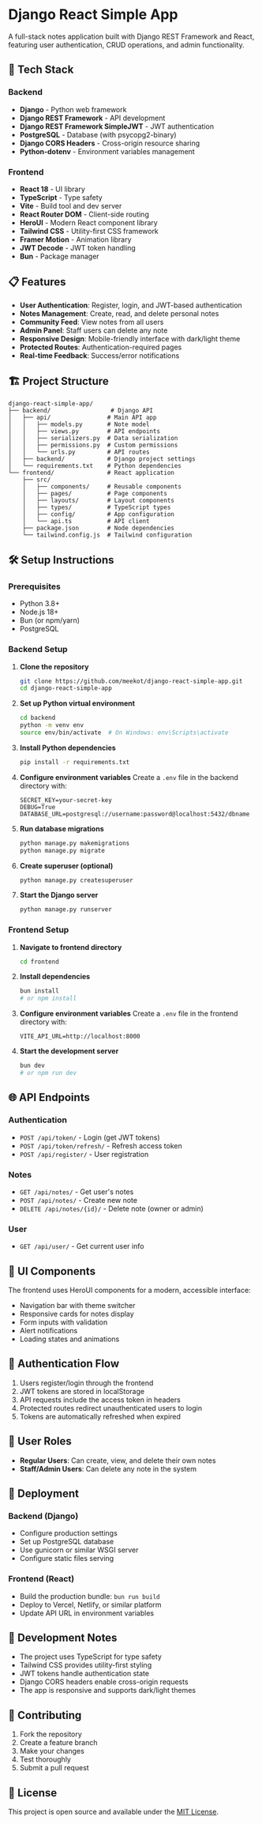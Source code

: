 # Django React Simple App

A full-stack notes application built with Django REST Framework and React, featuring user authentication, CRUD operations, and admin functionality.

## 🚀 Tech Stack

### Backend
- **Django** - Python web framework
- **Django REST Framework** - API development
- **Django REST Framework SimpleJWT** - JWT authentication
- **PostgreSQL** - Database (with psycopg2-binary)
- **Django CORS Headers** - Cross-origin resource sharing
- **Python-dotenv** - Environment variables management

### Frontend
- **React 18** - UI library
- **TypeScript** - Type safety
- **Vite** - Build tool and dev server
- **React Router DOM** - Client-side routing
- **HeroUI** - Modern React component library
- **Tailwind CSS** - Utility-first CSS framework
- **Framer Motion** - Animation library
- **JWT Decode** - JWT token handling
- **Bun** - Package manager

## 📋 Features

- **User Authentication**: Register, login, and JWT-based authentication
- **Notes Management**: Create, read, and delete personal notes
- **Community Feed**: View notes from all users
- **Admin Panel**: Staff users can delete any note
- **Responsive Design**: Mobile-friendly interface with dark/light theme
- **Protected Routes**: Authentication-required pages
- **Real-time Feedback**: Success/error notifications

## 🏗️ Project Structure

```
django-react-simple-app/
├── backend/                 # Django API
│   ├── api/                # Main API app
│   │   ├── models.py       # Note model
│   │   ├── views.py        # API endpoints
│   │   ├── serializers.py  # Data serialization
│   │   ├── permissions.py  # Custom permissions
│   │   └── urls.py         # API routes
│   ├── backend/            # Django project settings
│   └── requirements.txt    # Python dependencies
└── frontend/               # React application
    ├── src/
    │   ├── components/     # Reusable components
    │   ├── pages/          # Page components
    │   ├── layouts/        # Layout components
    │   ├── types/          # TypeScript types
    │   ├── config/         # App configuration
    │   └── api.ts          # API client
    ├── package.json        # Node dependencies
    └── tailwind.config.js  # Tailwind configuration
```

## 🛠️ Setup Instructions

### Prerequisites
- Python 3.8+
- Node.js 18+
- Bun (or npm/yarn)
- PostgreSQL

### Backend Setup

1. **Clone the repository**
   ```bash
   git clone https://github.com/meekot/django-react-simple-app.git
   cd django-react-simple-app
   ```

2. **Set up Python virtual environment**
   ```bash
   cd backend
   python -m venv env
   source env/bin/activate  # On Windows: env\Scripts\activate
   ```

3. **Install Python dependencies**
   ```bash
   pip install -r requirements.txt
   ```

4. **Configure environment variables**
   Create a `.env` file in the backend directory with:
   ```env
   SECRET_KEY=your-secret-key
   DEBUG=True
   DATABASE_URL=postgresql://username:password@localhost:5432/dbname
   ```

5. **Run database migrations**
   ```bash
   python manage.py makemigrations
   python manage.py migrate
   ```

6. **Create superuser (optional)**
   ```bash
   python manage.py createsuperuser
   ```

7. **Start the Django server**
   ```bash
   python manage.py runserver
   ```

### Frontend Setup

1. **Navigate to frontend directory**
   ```bash
   cd frontend
   ```

2. **Install dependencies**
   ```bash
   bun install
   # or npm install
   ```

3. **Configure environment variables**
   Create a `.env` file in the frontend directory with:
   ```env
   VITE_API_URL=http://localhost:8000
   ```

4. **Start the development server**
   ```bash
   bun dev
   # or npm run dev
   ```

## 🌐 API Endpoints

### Authentication
- `POST /api/token/` - Login (get JWT tokens)
- `POST /api/token/refresh/` - Refresh access token
- `POST /api/register/` - User registration

### Notes
- `GET /api/notes/` - Get user's notes
- `POST /api/notes/` - Create new note
- `DELETE /api/notes/{id}/` - Delete note (owner or admin)

### User
- `GET /api/user/` - Get current user info

## 🎨 UI Components

The frontend uses HeroUI components for a modern, accessible interface:
- Navigation bar with theme switcher
- Responsive cards for notes display
- Form inputs with validation
- Alert notifications
- Loading states and animations

## 🔐 Authentication Flow

1. Users register/login through the frontend
2. JWT tokens are stored in localStorage
3. API requests include the access token in headers
4. Protected routes redirect unauthenticated users to login
5. Tokens are automatically refreshed when expired

## 👥 User Roles

- **Regular Users**: Can create, view, and delete their own notes
- **Staff/Admin Users**: Can delete any note in the system

## 🚀 Deployment

### Backend (Django)
- Configure production settings
- Set up PostgreSQL database
- Use gunicorn or similar WSGI server
- Configure static files serving

### Frontend (React)
- Build the production bundle: `bun run build`
- Deploy to Vercel, Netlify, or similar platform
- Update API URL in environment variables

## 📝 Development Notes

- The project uses TypeScript for type safety
- Tailwind CSS provides utility-first styling
- JWT tokens handle authentication state
- Django CORS headers enable cross-origin requests
- The app is responsive and supports dark/light themes

## 🤝 Contributing

1. Fork the repository
2. Create a feature branch
3. Make your changes
4. Test thoroughly
5. Submit a pull request

## 📄 License

This project is open source and available under the [MIT License](LICENSE).
